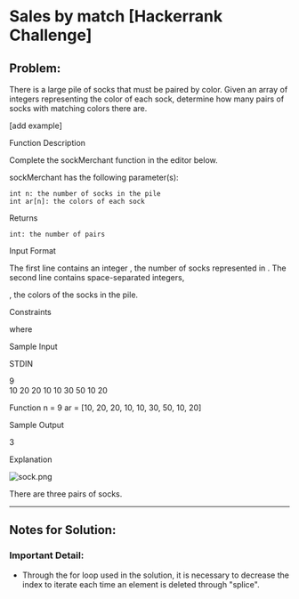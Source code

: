# Sales by match [Hackerrank Challenge]

## Problem:

There is a large pile of socks that must be paired by color. Given an array of integers representing the color of each sock, determine how many pairs of socks with matching colors there are.

[add example]

Function Description

Complete the sockMerchant function in the editor below.

sockMerchant has the following parameter(s):

    int n: the number of socks in the pile
    int ar[n]: the colors of each sock

Returns

    int: the number of pairs

Input Format

The first line contains an integer
, the number of socks represented in .
The second line contains space-separated integers,

, the colors of the socks in the pile.

Constraints

where

Sample Input

STDIN                       

9                           
10 20 20 10 10 30 50 10 20  

Function
n = 9
ar = [10, 20, 20, 10, 10, 30, 50, 10, 20]

Sample Output

3

Explanation

![sock.png](https://s3.amazonaws.com/hr-challenge-images/25168/1474122392-c7b9097430-sock.png)

There are three pairs of socks.

---------

## Notes for Solution:

### Important Detail: 
- Through the for loop used in the solution, it is necessary to decrease the index to iterate each time an element is deleted through "splice".